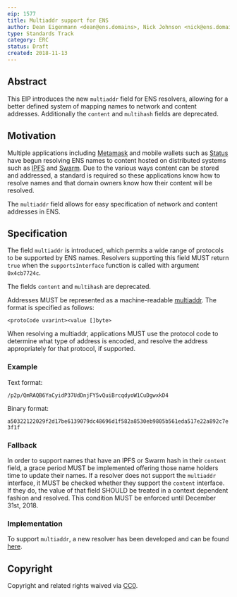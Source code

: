 ```yaml
---
eip: 1577
title: Multiaddr support for ENS
author: Dean Eigenmann <dean@ens.domains>, Nick Johnson <nick@ens.domains>
type: Standards Track
category: ERC
status: Draft
created: 2018-11-13
---
```


## Abstract

This EIP introduces the new `multiaddr` field for ENS resolvers, allowing for a better defined system of mapping names to network and content addresses. Additionally the `content` and `multihash` fields are deprecated.

## Motivation

Multiple applications including [Metamask](https://metamask.io/) and mobile wallets such as [Status](https://status.im) have begun resolving ENS names to content hosted on distributed systems such as [IPFS](https://ipfs.io/) and [Swarm](https://swarm-guide.readthedocs.io). Due to the various ways content can be stored and addressed, a standard is required so these applications know how to resolve names and that domain owners know how their content will be resolved.

The `multiaddr` field allows for easy specification of network and content addresses in ENS.

## Specification

The field `multiaddr` is introduced, which permits a wide range of protocols to be supported by ENS names. Resolvers supporting this field MUST return `true` when the `supportsInterface` function is called with argument `0x4cb7724c`.

The fields `content` and `multihash` are deprecated.

Addresses MUST be represented as a machine-readable [multiaddr](https://github.com/multiformats/multiaddr). The format is specified as follows:

```<protoCode uvarint><value []byte>```

When resolving a multiaddr, applications MUST use the protocol code to determine what type of address is encoded, and resolve the address appropriately for that protocol, if supported.

### Example

Text format:

```/p2p/QmRAQB6YaCyidP37UdDnjFY5vQuiBrcqdyoW1CuDgwxkD4```

Binary format:

```a50322122029f2d17be6139079dc48696d1f582a8530eb9805b561eda517e22a892c7e3f1f```

### Fallback

In order to support names that have an IPFS or Swarm hash in their `content` field, a grace period MUST be implemented offering those name holders time to update their names. If a resolver does not support the `multiaddr` interface, it MUST be checked whether they support the `content` interface. If they do, the value of that field SHOULD be treated in a context dependent fashion and resolved. This condition MUST be enforced until December 31st, 2018.

### Implementation

To support ```multiaddr```, a new resolver has been developed and can be found [here](https://github.com/ensdomains/resolvers/blob/master/contracts/PublicResolver.sol).

## Copyright
Copyright and related rights waived via [CC0](https://creativecommons.org/publicdomain/zero/1.0/).

